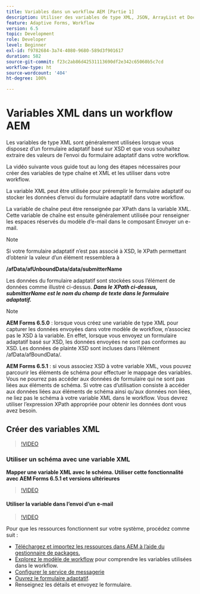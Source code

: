 ```yaml
---
title: Variables dans un workflow AEM [Partie 1]
description: Utiliser des variables de type XML, JSON, ArrayList et Document dans un workflow AEM
feature: Adaptive Forms, Workflow
version: 6.5
topic: Development
role: Developer
level: Beginner
exl-id: f9782684-3a74-4080-9680-589d3f901617
duration: 582
source-git-commit: f23c2ab86d42531113690df2e342c65060b5c7cd
workflow-type: ht
source-wordcount: '404'
ht-degree: 100%

---
```


# Variables XML dans un workflow AEM

Les variables de type XML sont généralement utilisées lorsque vous disposez d’un formulaire adaptatif basé sur XSD et que vous souhaitez extraire des valeurs de l’envoi du formulaire adaptatif dans votre workflow.

La vidéo suivante vous guide tout au long des étapes nécessaires pour créer des variables de type chaîne et XML et les utiliser dans votre workflow.

La variable XML peut être utilisée pour préremplir le formulaire adaptatif ou stocker les données d’envoi du formulaire adaptatif dans votre workflow.

La variable de chaîne peut être renseignée par XPath dans la variable XML. Cette variable de chaîne est ensuite généralement utilisée pour renseigner les espaces réservés du modèle d’e-mail dans le composant Envoyer un e-mail.

>[!NOTE]
>
>Si votre formulaire adaptatif n’est pas associé à XSD, le XPath permettant d’obtenir la valeur d’un élément ressemblera à
>
>**/afData/afUnboundData/data/submitterName**

Les données du formulaire adaptatif sont stockées sous l’élément de données comme illustré ci-dessus. **_Dans le XPath ci-dessus, submitterName est le nom du champ de texte dans le formulaire adaptatif._**

>[!NOTE]
>
>**AEM Forms 6.5.0** : lorsque vous créez une variable de type XML pour capturer les données envoyées dans votre modèle de workflow, n’associez pas le XSD à la variable. En effet, lorsque vous envoyez un formulaire adaptatif basé sur XSD, les données envoyées ne sont pas conformes au XSD. Les données de plainte XSD sont incluses dans l’élément /afData/afBoundData/.
>
>**AEM Forms 6.5.1** : si vous associez XSD à votre variable XML, vous pouvez parcourir les éléments de schéma pour effectuer le mappage des variables. Vous ne pourrez pas accéder aux données de formulaire qui ne sont pas liées aux éléments de schéma. Si votre cas d’utilisation consiste à accéder aux données liées aux éléments de schéma ainsi qu’aux données non liées, ne liez pas le schéma à votre variable XML dans le workflow. Vous devrez utiliser l’expression XPath appropriée pour obtenir les données dont vous avez besoin.

## Créer des variables XML

>[!VIDEO](https://video.tv.adobe.com/v/26440?quality=12&learn=on)

### Utiliser un schéma avec une variable XML

**Mapper une variable XML avec le schéma. Utiliser cette fonctionnalité avec AEM Forms 6.5.1 et versions ultérieures**

>[!VIDEO](https://video.tv.adobe.com/v/28098?quality=12&learn=on)

#### Utiliser la variable dans l’envoi d’un e-mail

>[!VIDEO](https://video.tv.adobe.com/v/26441?quality=12&learn=on)

Pour que les ressources fonctionnent sur votre système, procédez comme suit :

* [Téléchargez et importez les ressources dans AEM à l’aide du gestionnaire de packages.](assets/xmlandstringvariable.zip)
* [Explorez le modèle de workflow](http://localhost:4502/editor.html/conf/global/settings/workflow/models/vacationrequest.html) pour comprendre les variables utilisées dans le workflow.
* [Configurer le service de messagerie](https://experienceleague.adobe.com/docs/experience-manager-65/administering/operations/notification.html?lang=fr)
* [Ouvrez le formulaire adaptatif](http://localhost:4502/content/dam/formsanddocuments/applicationfortimeoff/jcr:content?wcmmode=disabled).
* Renseignez les détails et envoyez le formulaire.
